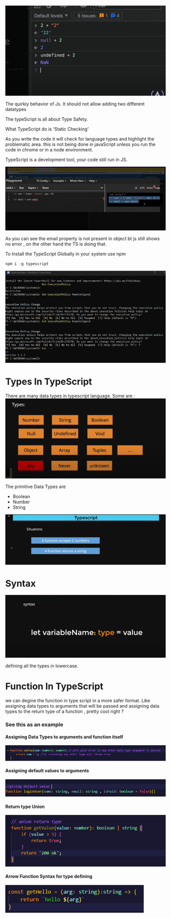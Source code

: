 ![Behaviour of Js](images/image.png)

The quirkiy behavior of Js. 
It should not allow adding two different datatypes

The typeScript is all about Type Safety.

What TypeScript do is 'Static Checking' 

As you write the code it will check for language types and highlight the problematic area. this is not being done in javaScript unless you run the code in chrome or in a node environment. 

TypeScript is a development tool, your code still run in JS.

![Indication of error in TS not in JS](images/image2.png)

As you can see the email property is not present in object bt js still shows no error , on the other hand the TS is doing that. 

To Install the TypeScript Globally in your system use npm 

```markdown
npm i -g typescript
```

![Installing TypeScript](images/image3.png)

# Types In TypeScript 

There are many data types in typescript language. Some are :
![Data Types](images/image4.png)

The primitive Data Types are 

- Boolean
- Number
- String

![Situations](images/image5.png)

# Syntax

![Syntax](images/image6.png)

defining all the types in lowercase.

# Function In TypeScript

we can degine the function in type script in a more safer format.
Like assigning data types to arguments that will be passed and assigning data types to the return type of a function , pretty cool right ? 

### See this as an example

#### Assigning Data Types to arguments and function itself
![Function](images/image7.png)

#### Assigning default values to arguments
![Function](images/image8.png)

#### Return type Union
![Return type Union](images/image9.png)

#### Arrow Function Syntax for type defining
![Arrow Function Syntax](images/image10.png)